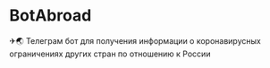 # BotAbroad
✈🌏 Телеграм бот для получения информации о коронавирусных ограничениях других стран по отношению к России
